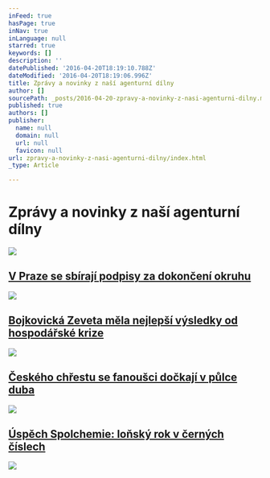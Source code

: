 ```yaml
---
inFeed: true
hasPage: true
inNav: true
inLanguage: null
starred: true
keywords: []
description: ''
datePublished: '2016-04-20T18:19:10.788Z'
dateModified: '2016-04-20T18:19:06.996Z'
title: Zprávy a novinky z naší agenturní dílny
author: []
sourcePath: _posts/2016-04-20-zpravy-a-novinky-z-nasi-agenturni-dilny.md
published: true
authors: []
publisher:
  name: null
  domain: null
  url: null
  favicon: null
url: zpravy-a-novinky-z-nasi-agenturni-dilny/index.html
_type: Article

---
```

# Zprávy a novinky z naší agenturní dílny
![](https://the-grid-user-content.s3-us-west-2.amazonaws.com/7c398955-a045-4da8-a7bd-b66f5c1df713.jpg)

## [V Praze se sbírají podpisy za dokončení okruhu][0]  
![](https://the-grid-user-content.s3-us-west-2.amazonaws.com/8e4bfdbb-a089-4739-b15b-736b779667e1.jpg)

## [Bojkovická Zeveta měla nejlepší výsledky od hospodářské krize][1]
![](https://the-grid-user-content.s3-us-west-2.amazonaws.com/b6e7787c-b294-4c04-8b34-52d41d46a556.jpg)

## [Českého chřestu se fanoušci dočkají v půlce duba][2]
![](https://the-grid-user-content.s3-us-west-2.amazonaws.com/d849724e-0c67-49b4-9f6f-bde1ab45907c.jpg)

## [Úspěch Spolchemie: loňský rok v černých číslech][3]
![](https://the-grid-user-content.s3-us-west-2.amazonaws.com/480022eb-8da1-4ba8-a425-ebacd78abbc2.jpg)

[0]: http://www.ccgpr.cz/v-praze-se-sbiraji-podpisy-za-dokonceni-okruhu/
[1]: http://www.ccgpr.cz/bojkovicka-zeveta-mela-nejlepsi-vysledky-od-hospodarske-kriz/
[2]: http://www.ccgpr.cz/ceskeho-chrestu-se-fanousci-dockaji-jiz-v-2pulce-dubna/
[3]: http://www.ccgpr.cz/uspech-spolchemie-lonsky-rok-v-cernych-cislech/